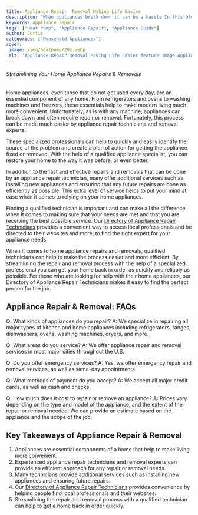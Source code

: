 ```yaml
---
title: Appliance Repair  Removal Making Life Easier
description: "When appliances break down it can be a hassle In this blog post discover tips to help with appliance repair  removal to make life easier Get informed and take control of your appliance needs today"
keywords: appliance repair
tags: ["Heat Pump", "Appliance Repair", "Appliance Guide"]
author: Curtis
categories: ["Household Appliances"]
cover: 
 image: /img/heatpump/202.webp
 alt: 'Appliance Repair Removal Making Life Easier feature image Appliance Repair Removal'
---
```

###### Streamlining Your Home Appliance Repairs & Removals
Home appliances, even those that do not get used every day, are an essential component of any home. From refrigerators and ovens to washing machines and freezers, these essentials help to make modern living much more convenient. Unfortunately, as is with any machine, appliances can break down and often require repair or removal. Fortunately, this process can be made much easier by appliance repair technicians and removal experts.

These specialized professionals can help to quickly and easily identify the source of the problem and create a plan of action for getting the appliance fixed or removed. With the help of a qualified appliance specialist, you can restore your home to the way it was before, or even better.

In addition to the fast and effective repairs and removals that can be done by an appliance repair technician, many offer additional services such as installing new appliances and ensuring that any future repairs are done as efficiently as possible. This extra level of service helps to put your mind at ease when it comes to relying on your home appliances.

Finding a qualified technician is important and can make all the difference when it comes to making sure that your needs are met and that you are receiving the best possible service. Our [Directory of Appliance Repair Technicians](./pages/appliance-repair-technicians) provides a convenient way to access local professionals and be directed to their websites and more, to find the right expert for your appliance needs.

When it comes to home appliance repairs and removals, qualified technicians can help to make the process easier and more efficient. By streamlining the repair and removal process with the help of a specialized professional you can get your home back in order as quickly and reliably as possible. For those who are looking for help with their home appliances, our Directory of Appliance Repair Technicians makes it easy to find the perfect person for the job.

## Appliance Repair & Removal: FAQs

Q: What kinds of appliances do you repair?
A: We specialize in repairing all major types of kitchen and home appliances including refrigerators, ranges, dishwashers, ovens, washing machines, dryers, and more.

Q: What areas do you service?
A: We offer appliance repair and removal services in most major cities throughout the U.S.

Q: Do you offer emergency services?
A: Yes, we offer emergency repair and removal services, as well as same-day appointments.

Q: What methods of payment do you accept?
A: We accept all major credit cards, as well as cash and checks.

Q: How much does it cost to repair or remove an appliance?
A: Prices vary depending on the type and model of the appliance, and the extent of the repair or removal needed. We can provide an estimate based on the appliance and the scope of the job.

## Key Takeaways of Appliance Repair & Removal
1. Appliances are essential components of a home that help to make living more convenient. 
2. Experienced appliance repair technicians and removal experts can provide an efficient approach for any repair or removal needs. 
3. Many technicians provide additional services such as installing new appliances and ensuring future repairs. 
4. Our [Directory of Appliance Repair Technicians](./pages/appliance-repair-technicians) provides convenience by helping people find local professionals and their websites. 
5. Streamlining the repair and removal process with a qualified technician can help to get a home back in order quickly.
